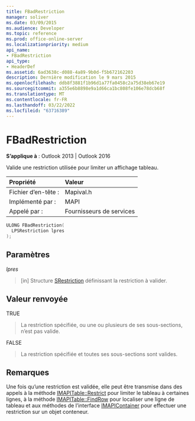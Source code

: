 ```yaml
---
title: FBadRestriction
manager: soliver
ms.date: 03/09/2015
ms.audience: Developer
ms.topic: reference
ms.prod: office-online-server
ms.localizationpriority: medium
api_name:
- FBadRestriction
api_type:
- HeaderDef
ms.assetid: 6ad3638c-d088-4a89-9b0d-f5b672162203
description: Dernière modification le 9 mars 2015
ms.openlocfilehash: ddb8f3881f1b96d1a77fa0458c2a75d38eb67e19
ms.sourcegitcommit: a355e6b8898e9a1d66ca1bc808fe106e78dcb68f
ms.translationtype: MT
ms.contentlocale: fr-FR
ms.lasthandoff: 03/22/2022
ms.locfileid: "63716389"
---
```

# <a name="fbadrestriction"></a>FBadRestriction

  
  
**S’applique à** : Outlook 2013 | Outlook 2016 
  
Valide une restriction utilisée pour limiter un affichage tableau. 
  
|Propriété |Valeur |
|:-----|:-----|
|Fichier d’en-tête :  <br/> |Mapival.h  <br/> |
|Implémenté par :  <br/> |MAPI  <br/> |
|Appelé par :  <br/> |Fournisseurs de services  <br/> |
   
```cpp
ULONG FBadRestriction(
  LPSRestriction lpres
);
```

## <a name="parameters"></a>Paramètres

 _lpres_
  
> [in] Structure [SRestriction](srestriction.md) définissant la restriction à valider. 
    
## <a name="return-value"></a>Valeur renvoyée

TRUE 
  
> La restriction spécifiée, ou une ou plusieurs de ses sous-sections, n’est pas valide. 
    
FALSE 
  
> La restriction spécifiée et toutes ses sous-sections sont valides.
    
## <a name="remarks"></a>Remarques

Une fois qu’une restriction est validée, elle peut être transmise dans des appels à la méthode [IMAPITable::Restrict](imapitable-restrict.md) pour limiter le tableau à certaines lignes, à la méthode [IMAPITable::FindRow](imapitable-findrow.md) pour localiser une ligne de tableau et aux méthodes de l’interface [IMAPIContainer](imapicontainerimapiprop.md) pour effectuer une restriction sur un objet conteneur. 
  

